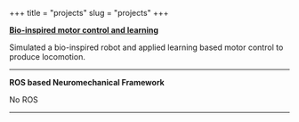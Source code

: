 +++
title = "projects"
slug = "projects"
+++
  

   [**Bio-inspired motor control and learning**](https://avnishsachar.github.io/project/bioinspired-motor-control-learning/)
  
   Simulated a bio-inspired robot and applied learning based motor control to produce locomotion. 



___________________________________________________________________________________________________________



  **ROS based Neuromechanical Framework**
  
  No ROS


___________________________________________________________________________________________________________

